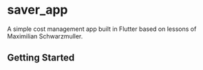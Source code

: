 # saver_app

A simple cost management app built in Flutter based on lessons of Maximilian Schwarzmuller.

## Getting Started
